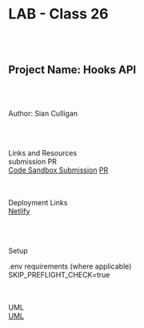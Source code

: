 # LAB - Class 26 <br>
<br><br>

## Project Name: Hooks API<br>
<br><br>

Author: Sian Culligan<br>

<br><br>

Links and Resources<br>
submission PR<br>
[Code Sandbox Submission](https://codesandbox.io/s/lab26-lsbrs?file=/src/App.js)
[PR](https://github.com/SianCulligan/401_lab26/pull/1)<br>
<br><br>

Deployment Links <br>
[Netlify](https://csb-lsbrs.netlify.app/)

<br><br>

Setup<br>

.env requirements (where applicable)<br>
SKIP_PREFLIGHT_CHECK=true<br>

<br><br>
UML<br>
[UML](.assets/Lab26UML.png)


